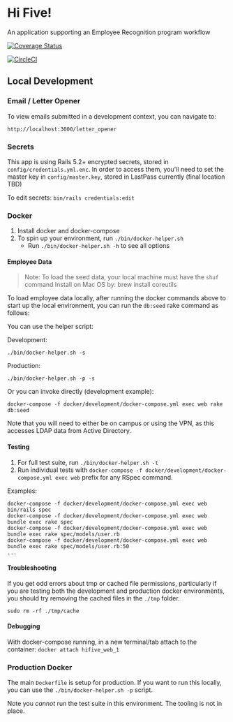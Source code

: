 # Hi Five!
An application supporting an Employee Recognition program workflow

[![Coverage Status](https://coveralls.io/repos/github/ucsdlib/hifive/badge.svg)](https://coveralls.io/github/ucsdlib/hifive)

[![CircleCI](https://circleci.com/gh/ucsdlib/hifive/tree/master.svg?style=svg)](https://circleci.com/gh/ucsdlib/hifive/tree/master)


## Local Development
### Email / Letter Opener
To view emails submitted in a development context, you can navigate to:
```
http://localhost:3000/letter_opener
```
### Secrets
This app is using Rails 5.2+ encrypted secrets, stored in
`config/credentials.yml.enc`. In order to access them, you'll need to set the
master key in `config/master.key`, stored in LastPass currently (final location
TBD)

To edit secrets: `bin/rails credentials:edit`

### Docker
1. Install docker and docker-compose
1. To spin up your environment, run `./bin/docker-helper.sh`
    - Run `./bin/docker-helper.sh -h` to see all options

#### Employee Data

> Note: To load the seed data, your local machine must have the `shuf` command
> Install on Mac OS by: brew install coreutils

To load employee data locally, after running the docker commands above to start
up the local environment, you can run the `db:seed` rake command as follows:

You can use the helper script:

Development:

`./bin/docker-helper.sh -s`

Production:

`./bin/docker-helper.sh -p -s`

Or you can invoke directly (development example):

`docker-compose -f docker/development/docker-compose.yml exec web rake db:seed`

Note that you will need to either be on campus or using the VPN, as this
accesses LDAP data from Active Directory.

#### Testing
1. For full test suite, run `./bin/docker-helper.sh -t`
1. Run individual tests with `docker-compose -f docker/development/docker-compose.yml exec web` prefix for any RSpec command.

Examples:
```
docker-compose -f docker/development/docker-compose.yml exec web bin/rails spec
docker-compose -f docker/development/docker-compose.yml exec web bundle exec rake spec
docker-compose -f docker/development/docker-compose.yml exec web bundle exec rake spec/models/user.rb
docker-compose -f docker/development/docker-compose.yml exec web bundle exec rake spec/models/user.rb:50
...
```

#### Troubleshooting
If you get odd errors about tmp or cached file permissions, particularly if you
are testing both the development and production docker environments, you should
try removing the cached files in the `./tmp` folder.

`sudo rm -rf ./tmp/cache`

#### Debugging
With docker-compose running, in a new terminal/tab attach to the container:
`docker attach hifive_web_1`

### Production Docker
The main `Dockerfile` is setup for production. If you want to run this locally,
you can use the `./bin/docker-helper.sh -p` script.

Note you _cannot_ run the test suite in this environment. The tooling is not in place.

